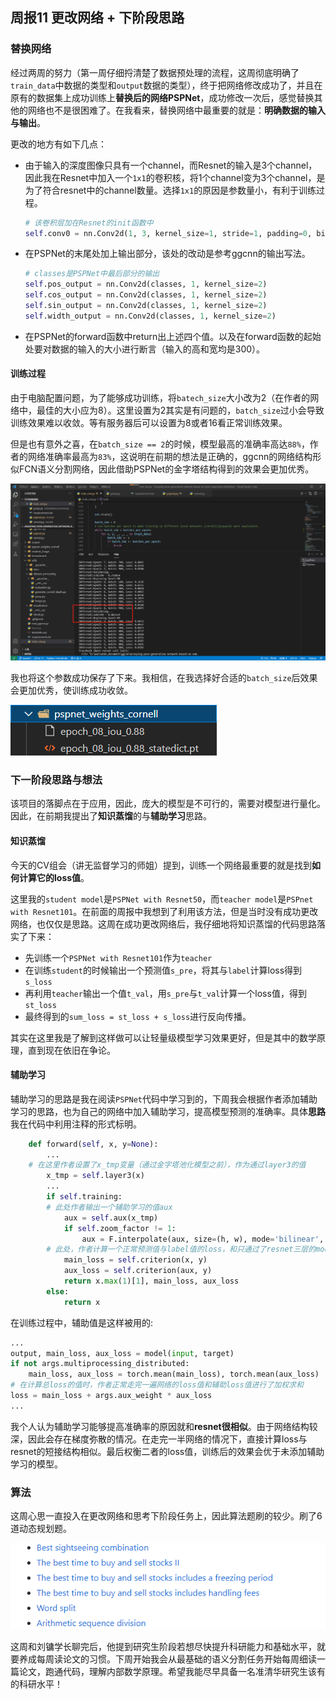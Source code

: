 ## 周报11 更改网络 + 下阶段思路

### 替换网络

经过两周的努力（第一周仔细捋清楚了数据预处理的流程，这周彻底明确了`train_data`中数据的类型和`output`数据的类型），终于把网络修改成功了，并且在原有的数据集上成功训练上**替换后的网络PSPNet**，成功修改一次后，感觉替换其他的网络也不是很困难了。在我看来，替换网络中最重要的就是：**明确数据的输入与输出**。

更改的地方有如下几点：

* 由于输入的深度图像只具有一个channel，而Resnet的输入是3个channel，因此我在Resnet中加入一个`1x1`的卷积核，将1个channel变为3个channel，是为了符合resnet中的channel数量。选择`1x1`的原因是参数量小，有利于训练过程。
  ```python
  # 该卷积层加在Resnet的init函数中
  self.conv0 = nn.Conv2d(1, 3, kernel_size=1, stride=1, padding=0, bias=False)
  ```
* 在PSPNet的末尾处加上输出部分，该处的改动是参考ggcnn的输出写法。
  ```python
  # classes是PSPNet中最后部分的输出
  self.pos_output = nn.Conv2d(classes, 1, kernel_size=2)
  self.cos_output = nn.Conv2d(classes, 1, kernel_size=2)
  self.sin_output = nn.Conv2d(classes, 1, kernel_size=2)
  self.width_output = nn.Conv2d(classes, 1, kernel_size=2)
  ```
* 在PSPNet的forward函数中return出上述四个值。以及在forward函数的起始处要对数据的输入的大小进行断言（输入的高和宽均是300）。

#### 训练过程

由于电脑配置问题，为了能够成功训练，将`batech_size`大小改为2（在作者的网络中，最佳的大小应为8）。这里设置为2其实是有问题的，`batch_size`过小会导致训练效果难以收敛。等有服务器后可以设置为8或者16看正常训练效果。

但是也有意外之喜，在`batch_size == 2`的时候，模型最高的准确率高达`88%`，作者的网络准确率最高为`83%`，这说明在前期的想法是正确的，ggcnn的网络结构形似FCN语义分割网络，因此借助PSPNet的金字塔结构得到的效果会更加优秀。

![image.png](image/image-20211016234707-24qlfs5.png)

我也将这个参数成功保存了下来。我相信，在我选择好合适的`batch_size`后效果会更加优秀，使训练成功收敛。

![image.png](image/image-20211016234828-bncahp0.png)

### 下一阶段思路与想法

该项目的落脚点在于应用，因此，庞大的模型是不可行的，需要对模型进行量化。因此，在前期我提出了**知识蒸馏**的与**辅助学习**思路。

#### 知识蒸馏

今天的CV组会（讲无监督学习的师姐）提到，训练一个网络最重要的就是找到**如何计算它的loss值**。

这里我的`student model`是`PSPNet with Resnet50`，而`teacher model`是`PSPnet with Resnet101`。在前面的周报中我想到了利用该方法，但是当时没有成功更改网络，也仅仅是思路。这周在成功更改网络后，我仔细地将知识蒸馏的代码思路落实了下来：

* 先训练一个`PSPNet with Resnet101`作为`teacher`
* 在训练`student`的时候输出一个预测值`s_pre`，将其与`label`计算loss得到`s_loss`
* 再利用`teacher`输出一个值`t_val`，用`s_pre`与`t_val`计算一个loss值，得到`st_loss`
* 最终得到的`sum_loss = st_loss + s_loss`进行反向传播。

其实在这里我是了解到这样做可以让轻量级模型学习效果更好，但是其中的数学原理，直到现在依旧在争论。

#### 辅助学习

辅助学习的思路是我在阅读`PSPNet`代码中学习到的，下周我会根据作者添加辅助学习的思路，也为自己的网络中加入辅助学习，提高模型预测的准确率。具体**思路**我在代码中利用注释的形式标明。

```python
    def forward(self, x, y=None):
        ...
	# 在这里作者设置了x_tmp变量（通过金字塔池化模型之前），作为通过layer3的值
        x_tmp = self.layer3(x)
        ...
        if self.training:
	    # 此处作者输出一个辅助学习的值aux
            aux = self.aux(x_tmp)
            if self.zoom_factor != 1:
                aux = F.interpolate(aux, size=(h, w), mode='bilinear', align_corners=True)
	    # 此处，作者计算一个正常预测值与label值的loss，和只通过了resnet三层的model的输出值aux与label的loss
            main_loss = self.criterion(x, y)
            aux_loss = self.criterion(aux, y)
            return x.max(1)[1], main_loss, aux_loss
        else:
            return x
```

在训练过程中，辅助值是这样被用的:

```python
...
output, main_loss, aux_loss = model(input, target)
if not args.multiprocessing_distributed:
    main_loss, aux_loss = torch.mean(main_loss), torch.mean(aux_loss)
# 在计算总loss的值时，作者正常走完一遍网络的loss值和辅助loss值进行了加权求和
loss = main_loss + args.aux_weight * aux_loss
...
```

我个人认为辅助学习能够提高准确率的原因就和**resnet很相似**。由于网络结构较深，因此会存在梯度弥散的情况。在走完一半网络的情况下，直接计算loss与resnet的短接结构相似。最后权衡二者的loss值，训练后的效果会优于未添加辅助学习的模型。

### 算法

这周心思一直投入在更改网络和思考下阶段任务上，因此算法题刷的较少。刷了6道动态规划题。

![image.png](image/image-20211017010707-1s9qxzu.png)

这周和刘镛学长聊完后，他提到研究生阶段若想尽快提升科研能力和基础水平，就要养成每周读论文的习惯。下周开始我会从最基础的语义分割任务开始每周细读一篇论文，跑通代码，理解内部数学原理。希望我能尽早具备一名准清华研究生该有的科研水平！
